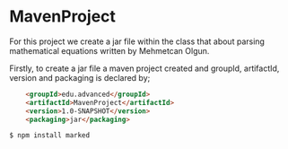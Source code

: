 # MavenProject

For this project we create a jar file within the class that about parsing mathematical equations written by Mehmetcan Olgun.

Firstly, to create a jar file a maven project created and groupId, artifactId, version and packaging is declared by;

```html
    <groupId>edu.advanced</groupId>
    <artifactId>MavenProject</artifactId>
    <version>1.0-SNAPSHOT</version>
    <packaging>jar</packaging>
```

`$ npm install marked`

